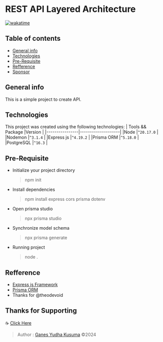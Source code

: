 # REST API Layered Architecture
[![wakatime](https://wakatime.com/badge/user/0a923d76-6b27-459d-9760-5d1bd59e376e/project/167e9886-e1c8-4fcf-ac07-2ed6caaa3db2.svg)](https://wakatime.com/badge/user/0a923d76-6b27-459d-9760-5d1bd59e376e/project/167e9886-e1c8-4fcf-ac07-2ed6caaa3db2)

## Table of contents
* [General info](#general-info)
* [Technologies](#technologies)
* [Pre-Requisite](#pre-requisite)
* [Refference](#refference)
* [Sponsor](#thanks-for-supporting)

## General info
This is a simple project to create API.

## Technologies
This project was created using the following technologies:
|    Tools && Package     |Version    |
|----------------|--------------------|
|Node			 |`^20.17.0`   |
|Nodemon		 |`^3.1.4`	   |
|Express js  	 |`^4.19.2`    |
|Prisma ORM      |`^5.18.0`    |
|PostgreSQL      |`^16.3`	   |


## Pre-Requisite
-  Initialize your project directory
	> npm init
-	Install dependencies
	> npm install express cors prisma dotenv
-  Open prisma studio
	> npx prisma studio
- Synchronize model schema
	> npx prisma generate
- Running project
	> node .
	
## Refference
- [Express js Framework](https://expressjs.com/en/starter/installing.html)
- [Prisma ORM](https://www.prisma.io/docs/getting-started)
- Thanks for @theodevoid

## Thanks for Supporting
☕	[Click Here](https://www.paypal.com/paypalme/GYudhaKusuma)

> Author : [Ganes Yudha Kusuma](https://github.com/Ganesyk12)
> ©2024
